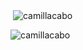 <p>&nbsp;<img align="center" src="https://github-readme-stats.vercel.app/api?username=camillacabo&show_icons=true&theme=dark&locale=en" alt="camillacabo" /></p><p><img align="center" src="https://github-readme-streak-stats.herokuapp.com/?user=camillacabo&theme=dark" alt="camillacabo" /></p>
